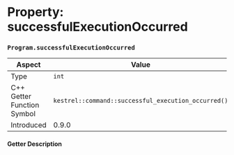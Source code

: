 
# Property: successfulExecutionOccurred
### `Program.successfulExecutionOccurred`

| Aspect | Value |
| --- | --- |
| Type | `int` |
| C++ Getter Function Symbol | `kestrel::command::successful_execution_occurred()` |
| Introduced | 0.9.0 |

#### Getter Description

